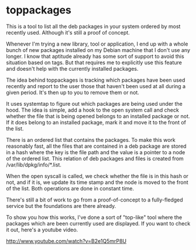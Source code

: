 toppackages
===========

This is a tool to list all the deb packages in your system ordered by most recently
used. Although it's still a proof of concept.

Whenever I'm trying a new library, tool or application, I end up with a whole
bunch of new packages installed on my Debian machine that I don't use any
longer. I know that aptitude already has some sort of support to avoid this
situation based on tags. But that requires me to explicitly use this feature and
doesn't help with the currently installed packages.

The idea behind toppackages is tracking which packages have been used recently
and report to the user those that haven't been used at all during a given
period. It's then up to you to remove them or not.

It uses systemtap to figure out which packages are being used under the hood.
The idea is simple, add a hook to the open system call and check whether the
file that is being opened belongs to an installed package or not. If it does
belong to an installed package, mark it and move it to the front of the list.

There is an ordered list that contains the packages. To make this work
reasonably fast, all the files that are contained in a deb package are stored
in a hash where the key is the file path and the value is a pointer to a node
of the ordered list. This relation of deb packages and files is created from
/var/lib/dpkg/info/\*.list.

When the open syscall is called, we check whether the file is in this hash or
not, and if it is, we update its time stamp and the node is moved to the front
of the list. Both operations are done in constant time.

There's still a bit of work to go from a proof-of-concept to a fully-fledged
service but the foundations are there already.

To show you how this works, I've done a sort of "top-like" tool where the
packages which are been currently used are displayed. If you want to check it
out, here's a youtube video.

http://www.youtube.com/watch?v=B2e1Q5mrP8U
